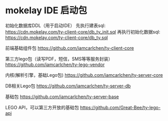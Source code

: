 # mokelay IDE 启动包


初始化数据库DDL（用于启动IDE）
    先执行建表sql: https://cdn.mokelay.com/ty-client-core/db_ty_init.sql
    再执行初始化数据sql: https://cdn.mokelay.com/ty-client-core/db_ty.sql



前端基础组件包
https://github.com/iamcarlchen/ty-client-core


第三方lego包（读写PDF，短信，SMS等等服务封装）
https://github.com/iamcarlchen/ty-lego-vendor

内核(解析引擎，基础Lego包)
https://github.com/iamcarlchen/ty-server-core

DB相关Lego包
https://github.com/iamcarlchen/ty-server-db

基础包
https://github.com/iamcarlchen/ty-server-base

LEGO API，可以第三方开放的基础包
https://github.com/Great-Bee/ty-lego-api

